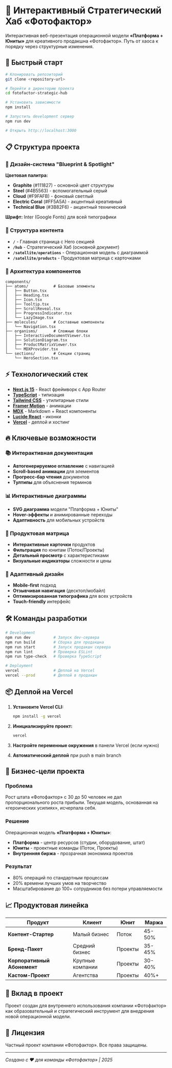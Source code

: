 # 🎯 Интерактивный Стратегический Хаб «Фотофактор»

Интерактивная веб-презентация операционной модели **«Платформа + Юниты»** для креативного продакшна «Фотофактор». Путь от хаоса к порядку через структурные изменения.

## 🚀 Быстрый старт

```bash
# Клонировать репозиторий
git clone <repository-url>

# Перейти в директорию проекта
cd fotofactor-strategic-hub

# Установить зависимости
npm install

# Запустить development сервер
npm run dev

# Открыть http://localhost:3000
```

## 📋 Структура проекта

### 🎨 Дизайн-система "Blueprint & Spotlight"

**Цветовая палитра:**
- **Graphite** (#111827) - основной цвет структуры
- **Steel** (#4B5563) - вспомогательный серый  
- **Cloud** (#F9FAFB) - фоновый светлый
- **Electric Coral** (#FF5A5A) - акцентный креативный
- **Technical Blue** (#3B82F6) - акцентный технический

**Шрифт:** Inter (Google Fonts) для всей типографики

### 📄 Структура контента

- **`/`** - Главная страница с Hero секцией
- **`/hub`** - Стратегический Хаб (основной документ)
- **`/satellite/operations`** - Операционная модель с диаграммой
- **`/satellite/products`** - Продуктовая матрица с карточками

### 🧩 Архитектура компонентов

```
components/
├── atoms/           # Базовые элементы
│   ├── Button.tsx
│   ├── Heading.tsx
│   ├── Icon.tsx
│   ├── Tooltip.tsx
│   ├── ScrollReveal.tsx
│   ├── ProgressIndicator.tsx
│   └── LazyImage.tsx
├── molecules/       # Составные компоненты
│   └── Navigation.tsx
├── organisms/       # Сложные блоки
│   ├── InteractiveDocumentViewer.tsx
│   ├── SolutionDiagram.tsx
│   ├── ProductMatrixViewer.tsx
│   └── MDXProvider.tsx
└── sections/        # Секции страниц
    └── HeroSection.tsx
```

## ⚡ Технологический стек

- **[Next.js 15](https://nextjs.org/)** - React фреймворк с App Router
- **[TypeScript](https://www.typescriptlang.org/)** - типизация
- **[Tailwind CSS](https://tailwindcss.com/)** - утилитарные стили  
- **[Framer Motion](https://www.framer.com/motion/)** - анимации
- **[MDX](https://mdxjs.com/)** - Markdown + React компоненты
- **[Lucide React](https://lucide.dev/)** - иконки
- **[Vercel](https://vercel.com/)** - деплой и хостинг

## 🔥 Ключевые возможности

### 📚 Интерактивная документация
- **Автогенерируемое оглавление** с навигацией
- **Scroll-based анимации** для элементов  
- **Прогресс-бар чтения** документов
- **Тултипы** для объяснения терминов

### 📊 Интерактивные диаграммы
- **SVG диаграмма** модели "Платформа + Юниты"
- **Hover-эффекты** и анимированные переходы
- **Адаптивность** для мобильных устройств

### 🎴 Продуктовая матрица
- **Интерактивные карточки** продуктов
- **Фильтрация** по юнитам (Поток/Проекты)
- **Детальный просмотр** с характеристиками
- **Визуальные индикаторы** сложности и цены

### 📱 Адаптивный дизайн
- **Mobile-first** подход
- **Отзывчивая навигация** (десктоп/мобайл)
- **Оптимизированная типографика** для всех устройств
- **Touch-friendly** интерфейс

## 🛠 Команды разработки

```bash
# Development
npm run dev          # Запуск dev-сервера
npm run build        # Сборка для продакшна  
npm run start        # Запуск продакшн сервера
npm run lint         # Проверка ESLint
npm run type-check   # Проверка TypeScript

# Deployment
vercel               # Деплой на Vercel
vercel --prod        # Деплой в продакшн
```

## 📦 Деплой на Vercel

1. **Установите Vercel CLI:**
   ```bash
   npm install -g vercel
   ```

2. **Инициализируйте проект:**
   ```bash
   vercel
   ```

3. **Настройте переменные окружения** в панели Vercel (если нужно)

4. **Автоматический деплой** при push в main branch

## 🎯 Бизнес-цели проекта

### Проблема
Рост штата «Фотофактор» с 30 до 50 человек не дал пропорционального роста прибыли. Текущая модель, основанная на «героических усилиях», исчерпала себя.

### Решение  
Операционная модель **«Платформа + Юниты»**:
- **Платформа** - центр ресурсов (студии, оборудование, штат)
- **Юниты** - проектные команды (Поток, Проекты)
- **Внутренняя биржа** - прозрачная экономика проектов

### Результат
- 80% операций по стандартным процессам
- 20% времени лучших умов на творчество  
- Масштабирование до 100+ сотрудников без потери управляемости

## 📈 Продуктовая линейка

| Продукт | Клиент | Юнит | Маржа |
|---------|--------|------|-------|
| **Контент-Стартер** | Малый бизнес | Поток | 45-50% |
| **Бренд-Пакет** | Средний бизнес | Проекты | 35-45% |
| **Корпоративный Абонемент** | Крупные компании | Проекты | 30-40% |
| **Кастом-Проект** | Агентства | Проекты | 40%+ |

## 🤝 Вклад в проект

Проект создан для внутреннего использования компании «Фотофактор» как образовательный и стратегический инструмент для внедрения новой операционной модели.

## 📄 Лицензия

Частный проект компании «Фотофактор». Все права защищены.

---

*Создано с ❤️ для команды «Фотофактор» | 2025*
